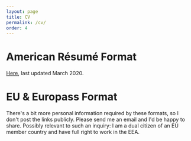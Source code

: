 ```yaml
---
layout: page
title: CV
permalink: /cv/
order: 4
---
```


# American Résumé Format
[Here](https://annabelrothschild.com/CV.pdf), last updated March 2020.

# EU & Europass Format
There's a bit more personal information required by these formats, so I don't post the links publicly. Please send me an email and I'd be happy to share. Possibly relevant to such an inquiry: I am a dual citizen of an EU member country and have full right to work in the EEA.